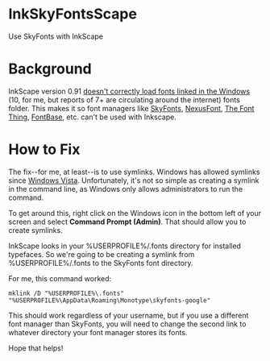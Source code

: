 # InkSkyFontsScape
Use SkyFonts with InkScape

# Background

InkScape version 0.91 [doesn't correctly load fonts linked in the Windows](https://bugs.launchpad.net/inkscape/+bug/1451267) (10, for me, but reports of 7+ are circulating around the internet) fonts folder. This makes it so font managers like [SkyFonts](https://www.google.com/url?sa=t&rct=j&q=&esrc=s&source=web&cd=1&cad=rja&uact=8&ved=0ahUKEwj4t5utu9TLAhWIlh4KHWiODk0QFggcMAA&url=https%3A%2F%2Fskyfonts.com%2F&usg=AFQjCNFzwRI1GVxhhe3PA18At63mbr2QZQ&sig2=egZ4dUSAiPR08vUo7JrFCw&bvm=bv.117218890,d.dmo), [NexusFont](http://www.xiles.net/), [The Font Thing](http://members.ozemail.com.au/~scef/tft.html), [FontBase](http://fontba.se/), etc. can't be used with Inkscape.

# How to Fix

The fix--for me, at least--is to use symlinks. Windows has allowed symlinks since [Windows Vista](https://msdn.microsoft.com/en-us/library/windows/desktop/aa365680.aspx). Unfortunately, it's not so simple as creating a symlink in the command line, as Windows only allows administrators to run the command.

To get around this, right click on the Windows icon in the bottom left of your screen and select **Command Prompt (Admin)**. That should allow you to create symlinks.

InkScape looks in your %USERPROFILE%/.fonts directory for installed typefaces. So we're going to be creating a symlink from %USERPROFILE%/.fonts to the SkyFonts font directory.

For me, this command worked:

```
mklink /D "%USERPROFILE%\.fonts" "%USERPROFILE%\AppData\Roaming\Monotype\skyfonts-google"
```

This should work regardless of your username, but if you use a different font manager than SkyFonts, you will need to change the second link to whatever directory your font manager stores its fonts.

Hope that helps!
